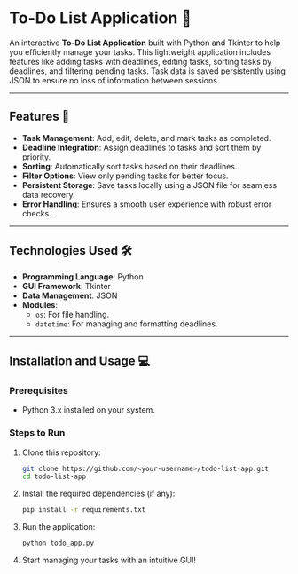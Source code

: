 # To-Do List Application 📝

An interactive **To-Do List Application** built with Python and Tkinter to help you efficiently manage your tasks. This lightweight application includes features like adding tasks with deadlines, editing tasks, sorting tasks by deadlines, and filtering pending tasks. Task data is saved persistently using JSON to ensure no loss of information between sessions.

---

## Features 🚀
- **Task Management**: Add, edit, delete, and mark tasks as completed.
- **Deadline Integration**: Assign deadlines to tasks and sort them by priority.
- **Sorting**: Automatically sort tasks based on their deadlines.
- **Filter Options**: View only pending tasks for better focus.
- **Persistent Storage**: Save tasks locally using a JSON file for seamless data recovery.
- **Error Handling**: Ensures a smooth user experience with robust error checks.

---

## Technologies Used 🛠️
- **Programming Language**: Python
- **GUI Framework**: Tkinter
- **Data Management**: JSON
- **Modules**:
  - `os`: For file handling.
  - `datetime`: For managing and formatting deadlines.

---


## Installation and Usage 💻

### Prerequisites
- Python 3.x installed on your system.

### Steps to Run
1. Clone this repository:
   ```bash
   git clone https://github.com/<your-username>/todo-list-app.git
   cd todo-list-app
2. Install the required dependencies (if any):
   ```bash
   pip install -r requirements.txt
3. Run the application:
   ```bash
   python todo_app.py
4. Start managing your tasks with an intuitive GUI!

